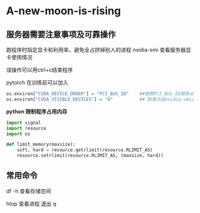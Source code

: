 # A-new-moon-is-rising
## 服务器需要注意事项及可靠操作

跑程序时指定显卡和利用率，避免全占挤掉别人的进程
nvidia-smi 查看服务器显卡使用情况

误操作可以用ctrl+c结束程序

pytorch 在训练前可以加入
```python 
os.environ["CUDA_DEVICE_ORDER"] = "PCI_BUS_ID"    ##按照PCI_BUS_ID顺序从0开始排列GPU设备
os.environ["CUDA_VISIBLE_DEVICES"] = "0"          ##【0表示由nvidia-smi查得可用的gpu序号】
```
**python 限制程序占用内存**

```python
import signal
import resource
import os

def limit_memory(maxsize):
    soft, hard = resource.getrlimit(resource.RLIMIT_AS)    
    resource.setrlimit(resource.RLIMIT_AS, (maxsize, hard)) 
 ```

## 常用命令

df -h 查看存储空间

htop 查看进程  退出 q
